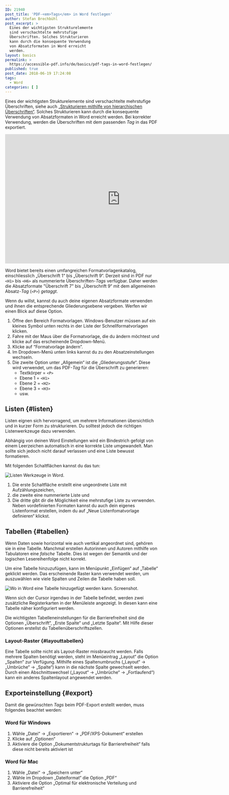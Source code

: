 ```yaml
---
ID: 21940
post_title: 'PDF-<em>Tags</em> in Word festlegen'
author: Stefan Brechbühl
post_excerpt: >
  Eines der wichtigsten Strukturelemente
  sind verschachtelte mehrstufige
  Überschriften. Solches Strukturieren
  kann durch die konsequente Verwendung
  von Absatzformaten in Word erreicht
  werden.
layout: basics
permalink: >
  https://accessible-pdf.info/de/basics/pdf-tags-in-word-festlegen/
published: true
post_date: 2018-06-19 17:24:08
tags:
  - Word
categories: [ ]
---
```

Eines der wichtigsten Strukturelemente sind verschachtelte mehrstufige Überschriften, siehe auch [„Strukturieren mithilfe von hierarchischen Überschriften“](https://accessible-pdf.info/de/basics/strukturieren-mithilfe-von-hierarchischen-ueberschriften/). Solches Strukturieren kann durch die konsequente Verwendung von Absatzformaten in Word erreicht werden. Bei korrekter Verwendung, werden die Überschriften mit dem passenden *Tag* in das PDF exportiert.

<iframe width="750" height="422" title="YouTube video tutorial: PDF-Tags in Word festlegen" src="https://www.youtube-nocookie.com/embed/ahD5WYjfuLE?hl=de" frameborder="0" allow="encrypted-media" allowfullscreen></iframe>

Word bietet bereits einen umfangreichen Formatvorlagenkatalog, einschliesslich „Überschrift 1“ bis „Überschrift 9“. Derzeit sind in PDF nur `<H1>` bis `<H6>` als nummerierte Überschriften-*Tags* verfügbar. Daher werden die Absatzformate "Überschrift 7" bis „Überschrift 9“ mit dem allgemeinen Absatz-*Tag* (`<P>`) *getaggt*.

Wenn du willst, kannst du auch deine eigenen Absatzformate verwenden und ihnen die entsprechende Gliederungsebene vergeben. Werfen wir einen Blick auf diese Option.

1. Öffne den Bereich Formatvorlagen. Windows-Benutzer müssen auf ein kleines Symbol unten rechts in der Liste der Schnellformatvorlagen klicken.
2. Fahre mit der Maus über die Formatvorlage, die du ändern möchtest und klicke auf das erscheinende Dropdown-Menü.
3. Klicke auf “Formatvorlage ändern”.
4. Im Dropdown-Menü unten links kannst du zu den Absatzeinstellungen wechseln.
5. Die zweite Option unter „Allgemein“ ist die „Gliederungsstufe“. Diese wird verwendet, um das PDF-*Tag* für die Überschrift zu generieren: 
	- Textkörper = `<P>`
	- Ebene 1 = `<H1>`
	- Ebene 2 = `<H2>`
	- Ebene 3 = `<H3>`
	- usw.

## Listen {#listen}

Listen eignen sich hervorragend, um mehrere Informationen übersichtlich und in kurzer Form zu strukturieren. Du solltest jedoch die richtigen Listenwerkzeuge dazu verwenden.

Abhängig von deinen Word Einstellungen wird ein Bindestrich gefolgt von einem Leerzeichen automatisch in eine korrekte Liste umgewandelt. Man sollte sich jedoch nicht darauf verlassen und eine Liste bewusst formatieren.

Mit folgenden Schaltflächen kannst du das tun:

![Listen Werkzeuge in Word.](https://accessible-pdf.info/content/uploads/word-list.png)

1. Die erste Schaltfläche erstellt eine ungeordnete Liste mit Aufzählungszeichen,
2. die zweite eine nummerierte Liste und
3. Die dritte gibt dir die Möglichkeit eine mehrstufige Liste zu verwenden. Neben vordefinierten Formaten kannst du auch dein eigenes Listenformat erstellen, indem du auf „Neue Listenfomatvorlage definieren“ klickst.

## Tabellen {#tabellen}

Wenn Daten sowie horizontal wie auch vertikal angeordnet sind, gehören sie in eine Tabelle. Manchmal erstellen Autorinnen und Autoren mithilfe von Tabulatoren eine *falsche* Tabelle. Dies ist wegen der Semantik und der logischen Lesereihenfolge nicht korrekt.

Um eine Tabelle hinzuzufügen, kann im Menüpunkt „Einfügen“ auf „Tabelle“ geklickt werden. Das erscheinende Raster kann verwendet werden, um auszuwählen wie viele Spalten und Zeilen die Tabelle haben soll.

![Wo in Word eine Tabelle hinzugefügt werden kann. Screenshot.](https://accessible-pdf.info/content/uploads/word_tabelle.png)

Wenn sich der Cursor irgendwo in der Tabelle befindet, werden zwei zusätzliche Registerkarten in der Menüleiste angezeigt. In diesen kann eine Tabelle näher konfiguriert werden.

Die wichtigsten Tabelleneinstellungen für die Barrierefreiheit sind die Optionen „Überschrift“, „Erste Spalte“ und „Letzte Spalte“. Mit Hilfe dieser Optionen erstellst du Tabellenüberschriftszellen.

### Layout-Raster {#layouttabellen}

Eine Tabelle sollte nicht als Layout-Raster missbraucht werden. Falls mehrere Spalten benötigt werden, steht im Menüeintrag „Layout“ die Option „Spalten“ zur Verfügung. Mithilfe eines Spaltenumbruchs („Layout“ → „Umbrüche“ → „Spalte“) kann in die nächste Spalte gewechselt werden. Durch einen Abschnittswechsel („Layout“ → „Umbrüche“ → „Fortlaufend“) kann ein anderes Spaltenlayout angewendet werden.

## Exporteinstellung {#export}

Damit die gewünschten *Tags* beim PDF-Export erstellt werden, muss folgendes beachtet werden:

### Word für Windows

1. Wähle „Datei“ → „Exportieren“ → „PDF/XPS-Dokument“ erstellen 
2. Klicke auf „Optionen“
3. Aktiviere die Option „Dokumentstrukturtags für Barrierefreiheit“ falls diese nicht bereits aktiviert ist

### Word für Mac

1. Wähle „Datei“ → „Speichern unter“
2. Wähle im Dropdown „Dateiformat“ die Option „PDF“
3. Aktiviere die Option „Optimal für elektronische Verteilung und Barrierefreiheit“